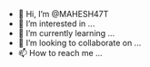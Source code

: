 - 👋 Hi, I’m @MAHESH47T
- 👀 I’m interested in ...
- 🌱 I’m currently learning ...
- 💞️ I’m looking to collaborate on ...
- 📫 How to reach me ...

<!---
MAHESH47T/MAHESH47T is a ✨ special ✨ repository because its `README.md` (this file) appears on your GitHub profile.
You can click the Preview link to take a look at your changes.
--->
